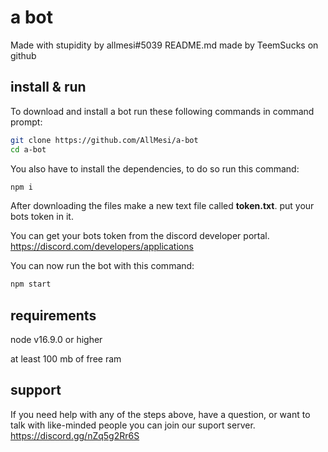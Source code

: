 # a bot
Made with stupidity by allmesi#5039
README.md made by TeemSucks on github
## install & run

To download and install a bot run these following commands in command prompt:
```sh
git clone https://github.com/AllMesi/a-bot
cd a-bot
```

You also have to install the dependencies, to do so run this command:
```sh
npm i
```

After downloading the files make a new text file called __token.txt__. put your bots token in it.

You can get your bots token from the discord developer portal. https://discord.com/developers/applications

You can now run the bot with this command:
```sh
npm start
```

## requirements
node v16.9.0 or higher

at least 100 mb of free ram

## support
If you need help with any of the steps above, have a question, or want to talk with like-minded people you can join our suport server.
https://discord.gg/nZq5g2Rr6S
